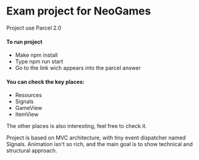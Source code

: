 # Exam project for NeoGames

Project use Parcel 2.0 

#### To run project 
- Make npm install
- Type npm run start
- Go to the link wich appears into the parcel answer

#### You can check the key places:

- Resources
- Signals
- GameView
- ItemView

The other places is also interesting, feel free to check it.

Project is based on MVC architecture, with tiny event dispatcher named Signals.
Animation isn't so rich, and the main goal is to show technical and structural approach.
